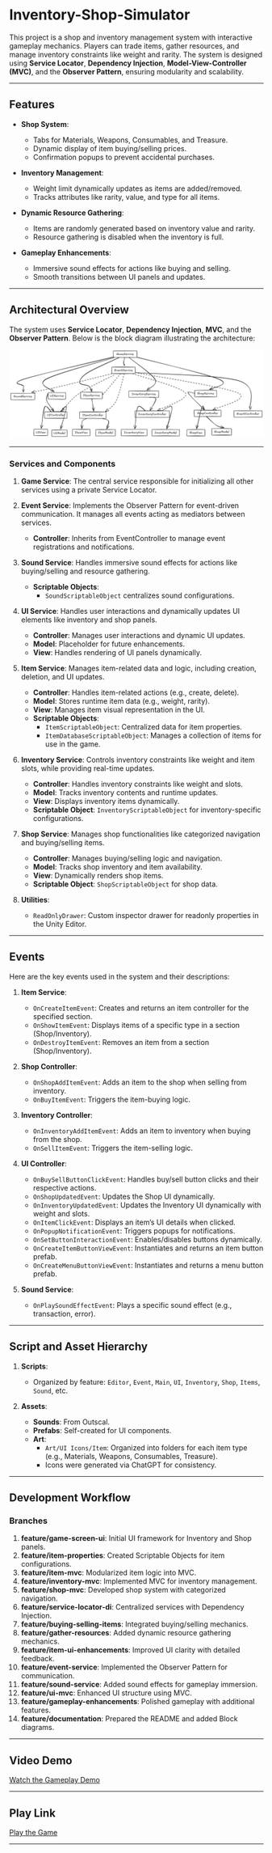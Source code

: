 # Inventory-Shop-Simulator

This project is a shop and inventory management system with interactive gameplay mechanics. Players can trade items, gather resources, and manage inventory constraints like weight and rarity. The system is designed using **Service Locator**, **Dependency Injection**, **Model-View-Controller (MVC)**, and the **Observer Pattern**, ensuring modularity and scalability.

---

## Features

- **Shop System**:
  - Tabs for Materials, Weapons, Consumables, and Treasure.
  - Dynamic display of item buying/selling prices.
  - Confirmation popups to prevent accidental purchases.

- **Inventory Management**:
  - Weight limit dynamically updates as items are added/removed.
  - Tracks attributes like rarity, value, and type for all items.

- **Dynamic Resource Gathering**:
  - Items are randomly generated based on inventory value and rarity.
  - Resource gathering is disabled when the inventory is full.

- **Gameplay Enhancements**:
  - Immersive sound effects for actions like buying and selling.
  - Smooth transitions between UI panels and updates.

---

## Architectural Overview

The system uses **Service Locator**, **Dependency Injection**,  **MVC**, and the **Observer Pattern**. Below is the block diagram illustrating the architecture:

![Architectural Overview](Documents\block_diagram.png)

---

### Services and Components

1. **Game Service**: The central service responsible for initializing all other services using a private Service Locator.
   
2. **Event Service**: Implements the Observer Pattern for event-driven communication. It manages all events acting as mediators between services.
   - **Controller**: Inherits from EventController to manage event registrations and notifications.

3. **Sound Service**: Handles immersive sound effects for actions like buying/selling and resource gathering.
   - **Scriptable Objects**: 
      - `SoundScriptableObject` centralizes sound configurations.

4. **UI Service**: Handles user interactions and dynamically updates UI elements like inventory and shop panels.
   - **Controller**: Manages user interactions and dynamic UI updates.
   - **Model**: Placeholder for future enhancements.
   - **View**: Handles rendering of UI panels dynamically.

5. **Item Service**: Manages item-related data and logic, including creation, deletion, and UI updates.
   - **Controller**: Handles item-related actions (e.g., create, delete).
   - **Model**: Stores runtime item data (e.g., weight, rarity).
   - **View**: Manages item visual representation in the UI.
   - **Scriptable Objects**: 
     - `ItemScriptableObject`: Centralized data for item properties.
     - `ItemDatabaseScriptableObject`: Manages a collection of items for use in the game.

6. **Inventory Service**: Controls inventory constraints like weight and item slots, while providing real-time updates.
   - **Controller**: Handles inventory constraints like weight and slots.
   - **Model**: Tracks inventory contents and runtime updates.
   - **View**: Displays inventory items dynamically.
   - **Scriptable Object**: `InventoryScriptableObject` for inventory-specific configurations.

7. **Shop Service**: Manages shop functionalities like categorized navigation and buying/selling items.
   - **Controller**: Manages buying/selling logic and navigation.
   - **Model**: Tracks shop inventory and item availability.
   - **View**: Dynamically renders shop items.
   - **Scriptable Object**: `ShopScriptableObject` for shop data.

8. **Utilities**:
   - `ReadOnlyDrawer`: Custom inspector drawer for readonly properties in the Unity Editor.

---

## Events

Here are the key events used in the system and their descriptions:

1. **Item Service**:
   - `OnCreateItemEvent`: Creates and returns an item controller for the specified section.
   - `OnShowItemEvent`: Displays items of a specific type in a section (Shop/Inventory).
   - `OnDestroyItemEvent`: Removes an item from a section (Shop/Inventory).

2. **Shop Controller**:
   - `OnShopAddItemEvent`: Adds an item to the shop when selling from inventory.
   - `OnBuyItemEvent`: Triggers the item-buying logic.

3. **Inventory Controller**:
   - `OnInventoryAddItemEvent`: Adds an item to inventory when buying from the shop.
   - `OnSellItemEvent`: Triggers the item-selling logic.

4. **UI Controller**:
   - `OnBuySellButtonClickEvent`: Handles buy/sell button clicks and their respective actions.
   - `OnShopUpdatedEvent`: Updates the Shop UI dynamically.
   - `OnInventoryUpdatedEvent`: Updates the Inventory UI dynamically with weight and slots.
   - `OnItemClickEvent`: Displays an item’s UI details when clicked.
   - `OnPopupNotificationEvent`: Triggers popups for notifications.
   - `OnSetButtonInteractionEvent`: Enables/disables buttons dynamically.
   - `OnCreateItemButtonViewEvent`: Instantiates and returns an item button prefab.
   - `OnCreateMenuButtonViewEvent`: Instantiates and returns a menu button prefab.

5. **Sound Service**:
   - `OnPlaySoundEffectEvent`: Plays a specific sound effect (e.g., transaction, error).

---

## Script and Asset Hierarchy

1. **Scripts**:
   - Organized by feature: `Editor`, `Event`, `Main`, `UI`, `Inventory`, `Shop`, `Items`, `Sound`, etc.

2. **Assets**:
   - **Sounds**: From Outscal.
   - **Prefabs**: Self-created for UI components.
   - **Art**:
     - `Art/UI Icons/Item`: Organized into folders for each item type (e.g., Materials, Weapons, Consumables, Treasure).
     - Icons were generated via ChatGPT for consistency.

---

## Development Workflow

### Branches
1. **feature/game-screen-ui**: Initial UI framework for Inventory and Shop panels.
2. **feature/item-properties**: Created Scriptable Objects for item configurations.
3. **feature/item-mvc**: Modularized item logic into MVC.
4. **feature/inventory-mvc**: Implemented MVC for inventory management.
5. **feature/shop-mvc**: Developed shop system with categorized navigation.
6. **feature/service-locator-di**: Centralized services with Dependency Injection.
7. **feature/buying-selling-items**: Integrated buying/selling mechanics.
8. **feature/gather-resources**: Added dynamic resource gathering mechanics.
9. **feature/item-ui-enhancements**: Improved UI clarity with detailed feedback.
10. **feature/event-service**: Implemented the Observer Pattern for communication.
11. **feature/sound-service**: Added sound effects for gameplay immersion.
12. **feature/ui-mvc**: Enhanced UI structure using MVC.
13. **feature/gameplay-enhancements**: Polished gameplay with additional features.
14. **feature/documentation**: Prepared the README and added Block diagrams.

---

## Video Demo

[Watch the Gameplay Demo](https://www.loom.com/share/demo-link)

---

## Play Link

[Play the Game](https://outscal.com/narishabhgarg/game/play-shop-inventory)

---